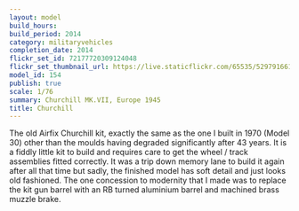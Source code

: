 ```yaml
---
layout: model
build_hours: 
build_period: 2014
category: militaryvehicles
completion_date: 2014
flickr_set_id: 72177720309124048
flickr_set_thumbnail_url: https://live.staticflickr.com/65535/52979166167_11effff14c_m.jpg
model_id: 154
publish: true
scale: 1/76
summary: Churchill MK.VII, Europe 1945
title: Churchill
---
```


The old Airfix Churchill kit, exactly the same as the one I built in 1970 (Model 30) other than the moulds having degraded significantly after 43 years. It is a fiddly little kit to build and requires care to get the wheel / track assemblies fitted correctly. It was a trip down memory lane to build it again after all that time but sadly, the finished model has soft detail and just looks old fashioned. The one concession to modernity that I made was to replace the kit gun barrel with an RB turned aluminium barrel and machined brass muzzle brake.
